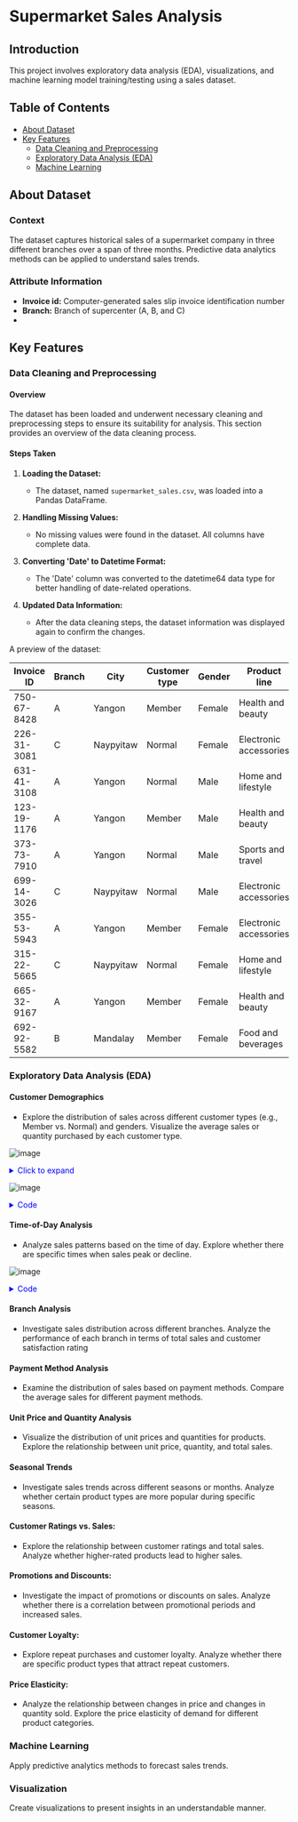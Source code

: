 # Supermarket Sales Analysis

## Introduction

This project involves exploratory data analysis (EDA), visualizations, and machine learning model training/testing using a sales dataset.

## Table of Contents

- [About Dataset](#about-dataset)
- [Key Features](#key-features)
  - [Data Cleaning and Preprocessing](#data-cleaning-and-preprocessing)
  - [Exploratory Data Analysis (EDA)](#exploratory-data-analysis-eda)
  - [Machine Learning](#machine-learning)

## About Dataset

### Context
The dataset captures historical sales of a supermarket company in three different branches over a span of three months. Predictive data analytics methods can be applied to understand sales trends.

### Attribute Information
- **Invoice id:** Computer-generated sales slip invoice identification number
- **Branch:** Branch of supercenter (A, B, and C)
- 

## Key Features

### Data Cleaning and Preprocessing

#### Overview

The dataset has been loaded and underwent necessary cleaning and preprocessing steps to ensure its suitability for analysis. This section provides an overview of the data cleaning process.

#### Steps Taken

1. **Loading the Dataset:**
   - The dataset, named `supermarket_sales.csv`, was loaded into a Pandas DataFrame.

2. **Handling Missing Values:**
   - No missing values were found in the dataset. All columns have complete data.

3. **Converting 'Date' to Datetime Format:**
   - The 'Date' column was converted to the datetime64 data type for better handling of date-related operations.

4. **Updated Data Information:**
   - After the data cleaning steps, the dataset information was displayed again to confirm the changes.
  
A preview of the dataset:

| Invoice ID   | Branch | City      | Customer type | Gender | Product line          | Unit price | Quantity | Tax 5% | Total   | Date      | Time  | Payment       | cogs  | gross margin percentage | gross income | Rating |
|--------------|--------|-----------|---------------|--------|-----------------------|------------|----------|--------|---------|-----------|-------|---------------|-------|--------------------------|---------------|--------|
| 750-67-8428  | A      | Yangon    | Member        | Female | Health and beauty     | 74.69      | 7        | 26.1415| 548.9715| 1/5/2019  | 13:08 | Ewallet        | 522.83| 4.761904762              | 26.1415       | 9.1    |
| 226-31-3081  | C      | Naypyitaw | Normal        | Female | Electronic accessories| 15.28      | 5        | 3.82   | 80.22  | 3/8/2019  | 10:29 | Cash          | 76.4  | 4.761904762              | 3.82          | 9.6    |
| 631-41-3108  | A      | Yangon    | Normal        | Male   | Home and lifestyle    | 46.33      | 7        | 16.2155| 340.5255| 3/3/2019  | 13:23 | Credit card   | 324.31| 4.761904762              | 16.2155       | 7.4    |
| 123-19-1176  | A      | Yangon    | Member        | Male   | Health and beauty     | 58.22      | 8        | 23.288 | 489.048 | 1/27/2019 | 20:33 | Ewallet        | 465.76| 4.761904762              | 23.288        | 8.4    |
| 373-73-7910  | A      | Yangon    | Normal        | Male   | Sports and travel     | 86.31      | 7        | 30.2085| 634.3785| 2/8/2019  | 10:37 | Ewallet        | 604.17| 4.761904762              | 30.2085       | 5.3    |
| 699-14-3026  | C      | Naypyitaw | Normal        | Male   | Electronic accessories| 85.39      | 7        | 29.8865| 627.6165| 3/25/2019 | 18:30 | Ewallet        | 597.73| 4.761904762              | 29.8865       | 4.1    |
| 355-53-5943  | A      | Yangon    | Member        | Female | Electronic accessories| 68.84      | 6        | 20.652 | 433.692 | 2/25/2019 | 14:36 | Ewallet        | 413.04| 4.761904762              | 20.652        | 5.8    |
| 315-22-5665  | C      | Naypyitaw | Normal        | Female | Home and lifestyle    | 73.56      | 10       | 36.78  | 772.38  | 2/24/2019 | 11:38 | Ewallet        | 735.6 | 4.761904762              | 36.78         | 8      |
| 665-32-9167  | A      | Yangon    | Member        | Female | Health and beauty     | 36.26      | 2        | 3.626  | 76.146 | 1/10/2019 | 17:15 | Credit card   | 72.52 | 4.761904762              | 3.626         | 7.2    |
| 692-92-5582  | B      | Mandalay  | Member        | Female | Food and beverages    | 54.84      | 3        | 8.226  | 172.746| 2/20/2019 | 13:27 | Credit card   | 164.52| 4.761904762              | 8.226         | 5.9    |



### Exploratory Data Analysis (EDA)

#### Customer Demographics
  - Explore the distribution of sales across different customer types (e.g., Member vs. Normal) and genders. Visualize the average sales or quantity purchased by each customer type.

![image](https://github.com/Lawrence-Mak/Sales-Analysis-Project/assets/83872954/371ed609-9497-436d-b3be-ec3f69b51417)

<details>
<summary style="color: blue;">Click to expand</summary>
  
```python
# Set the figure size
plt.figure(figsize=(16, 12))

# Plot 2: Distribution of Member and Non-Member
member_distribution = df['Customer type'].value_counts()
plt.subplot(3, 2, 1)
plt.pie(member_distribution, labels=member_distribution.index, autopct='%1.1f%%', colors=['sandybrown', 'darkseagreen'])
plt.title('Distribution of Customer Types (Member vs. Non-Member)')

# Plot 3: Total Sales by Customer Type
plt.subplot(3, 2, 2)
sns.barplot(x='Customer type', y='Total', data=df, estimator=sum, palette=['sandybrown', 'darkseagreen'])
plt.title('Total Sales by Customer Type')
plt.xlabel('Customer Type')
plt.ylabel('Total Sales')

# Plot 1: Popular Product Lines by Customer Type (taking up the entire bottom row)
plt.subplot(3, 2, (3, 4))
sns.countplot(x='Product line', hue='Customer type', data=df, palette={'Member': 'sandybrown', 'Normal': 'darkseagreen'})
plt.title('Popular Product Lines by Customer Type')
plt.xlabel('Product Line')
plt.ylabel('Count')
plt.xticks(rotation=45, ha='right')
plt.legend(title='Customer Type')

# Adjust layout
plt.tight_layout()

# Show the plots
plt.show()
```

</details>

![image](https://github.com/Lawrence-Mak/Sales-Analysis-Project/assets/83872954/f9a5f537-6c9d-4f10-b057-7de7e960ef47)

<details>
<summary style="color: blue;">Code</summary>
  
```python
# Set the figure size
plt.figure(figsize=(16, 12))

# Plot 2: Distribution of Genders (pie chart)
gender_distribution = df['Gender'].value_counts()
plt.subplot(3, 2, 1)
plt.pie(gender_distribution, labels=gender_distribution.index, autopct='%1.1f%%', colors=['lightcoral', 'skyblue'])
plt.title('Distribution of Genders')

# Plot 4: Total Sales by Gender
plt.subplot(3, 2, 2)
sns.barplot(x='Gender', y='Total', data=df, estimator=sum, ci=None, palette=['lightcoral', 'skyblue'])
plt.title('Total Sales by Gender')
plt.xlabel('Gender')
plt.ylabel('Total Sales')

# Plot 6: Popular Product Lines by Gender (taking up the entire bottom row)
plt.subplot(3, 2, (3, 4))
sns.countplot(x='Product line', hue='Gender', data=df, palette={'Male': 'skyblue', 'Female': 'lightcoral'})
plt.title('Popular Product Lines by Gender')
plt.xlabel('Product Line')
plt.ylabel('Count')
plt.xticks(rotation=45, ha='right')
plt.legend(title='Gender')

# Adjust layout
plt.tight_layout()

# Show the plots
plt.show()
```
</details>

#### Time-of-Day Analysis
- Analyze sales patterns based on the time of day.
  Explore whether there are specific times when sales peak or decline.

![image](https://github.com/Lawrence-Mak/Sales-Analysis-Project/assets/83872954/f4d43b1d-57f0-4f16-932a-a7aa1c6b4da7)

<details>
<summary style="color: blue;">Code</summary>
  
```python
# Convert 'Time' to datetime format
df['Time'] = pd.to_datetime(df['Time'])

# Set the figure size
plt.figure(figsize=(12, 6))

# Plot sales patterns based on the time of day
sns.lineplot(x=df['Time'].dt.hour, y='Total', data=df, estimator=sum, ci=None, color='skyblue')

# Set labels and title
plt.title('Sales Patterns Based on Time of Day')
plt.xlabel('Hour of Day')
plt.ylabel('Total Sales')

# Customize x-axis ticks to start at 10 and end at 20
plt.xticks(range(10, 21))

# Show the plot
plt.show()
```
</details>



#### Branch Analysis
  - Investigate sales distribution across different branches. Analyze the performance of each branch in terms of total sales and customer satisfaction rating



#### Payment Method Analysis
- Examine the distribution of sales based on payment methods.
  Compare the average sales for different payment methods.

#### Unit Price and Quantity Analysis
 - Visualize the distribution of unit prices and quantities for products.
  Explore the relationship between unit price, quantity, and total sales.
  


#### Seasonal Trends
- Investigate sales trends across different seasons or months.
  Analyze whether certain product types are more popular during specific seasons.

#### Customer Ratings vs. Sales:
- Explore the relationship between customer ratings and total sales.
  Analyze whether higher-rated products lead to higher sales.

#### Promotions and Discounts:
- Investigate the impact of promotions or discounts on sales.
  Analyze whether there is a correlation between promotional periods and increased sales.

#### Customer Loyalty:
- Explore repeat purchases and customer loyalty.
  Analyze whether there are specific product types that attract repeat customers.

#### Price Elasticity:
- Analyze the relationship between changes in price and changes in quantity sold.
  Explore the price elasticity of demand for different product categories.


### Machine Learning

Apply predictive analytics methods to forecast sales trends.

### Visualization

Create visualizations to present insights in an understandable manner.
